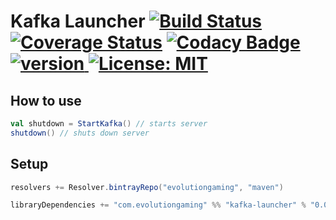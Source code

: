 # Kafka Launcher [![Build Status](https://travis-ci.org/evolution-gaming/kafka-launcher.svg)](https://travis-ci.org/evolution-gaming/kafka-launcher) [![Coverage Status](https://coveralls.io/repos/evolution-gaming/kafka-launcher/badge.svg)](https://coveralls.io/r/evolution-gaming/kafka-launcher) [![Codacy Badge](https://api.codacy.com/project/badge/Grade/493799c12bb24cb39fe708c601a285fd)](https://www.codacy.com/app/evolution-gaming/kafka-launcher?utm_source=github.com&amp;utm_medium=referral&amp;utm_content=evolution-gaming/kafka-launcher&amp;utm_campaign=Badge_Grade) [ ![version](https://api.bintray.com/packages/evolutiongaming/maven/kafka-launcher/images/download.svg) ](https://bintray.com/evolutiongaming/maven/kafka-launcher/_latestVersion) [![License: MIT](https://img.shields.io/badge/License-MIT-yellowgreen.svg)](https://opensource.org/licenses/MIT)

## How to use

```scala
val shutdown = StartKafka() // starts server
shutdown() // shuts down server
```

## Setup

```scala
resolvers += Resolver.bintrayRepo("evolutiongaming", "maven")

libraryDependencies += "com.evolutiongaming" %% "kafka-launcher" % "0.0.9"
```